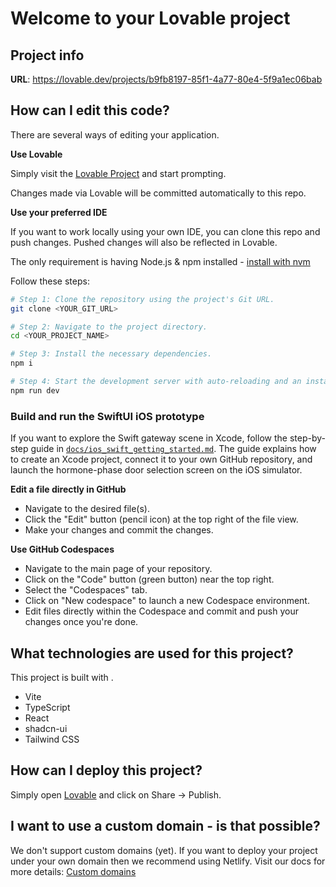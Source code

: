 # Welcome to your Lovable project

## Project info

**URL**: https://lovable.dev/projects/b9fb8197-85f1-4a77-80e4-5f9a1ec06bab

## How can I edit this code?

There are several ways of editing your application.

**Use Lovable**

Simply visit the [Lovable Project](https://lovable.dev/projects/b9fb8197-85f1-4a77-80e4-5f9a1ec06bab) and start prompting.

Changes made via Lovable will be committed automatically to this repo.

**Use your preferred IDE**

If you want to work locally using your own IDE, you can clone this repo and push changes. Pushed changes will also be reflected in Lovable.

The only requirement is having Node.js & npm installed - [install with nvm](https://github.com/nvm-sh/nvm#installing-and-updating)

Follow these steps:

```sh
# Step 1: Clone the repository using the project's Git URL.
git clone <YOUR_GIT_URL>

# Step 2: Navigate to the project directory.
cd <YOUR_PROJECT_NAME>

# Step 3: Install the necessary dependencies.
npm i

# Step 4: Start the development server with auto-reloading and an instant preview.
npm run dev
```

### Build and run the SwiftUI iOS prototype

If you want to explore the Swift gateway scene in Xcode, follow the step-by-step guide in [`docs/ios_swift_getting_started.md`](docs/ios_swift_getting_started.md). The guide explains how to create an Xcode project, connect it to your own GitHub repository, and launch the hormone-phase door selection screen on the iOS simulator.

**Edit a file directly in GitHub**

- Navigate to the desired file(s).
- Click the "Edit" button (pencil icon) at the top right of the file view.
- Make your changes and commit the changes.

**Use GitHub Codespaces**

- Navigate to the main page of your repository.
- Click on the "Code" button (green button) near the top right.
- Select the "Codespaces" tab.
- Click on "New codespace" to launch a new Codespace environment.
- Edit files directly within the Codespace and commit and push your changes once you're done.

## What technologies are used for this project?

This project is built with .

- Vite
- TypeScript
- React
- shadcn-ui
- Tailwind CSS

## How can I deploy this project?

Simply open [Lovable](https://lovable.dev/projects/b9fb8197-85f1-4a77-80e4-5f9a1ec06bab) and click on Share -> Publish.

## I want to use a custom domain - is that possible?

We don't support custom domains (yet). If you want to deploy your project under your own domain then we recommend using Netlify. Visit our docs for more details: [Custom domains](https://docs.lovable.dev/tips-tricks/custom-domain/)

